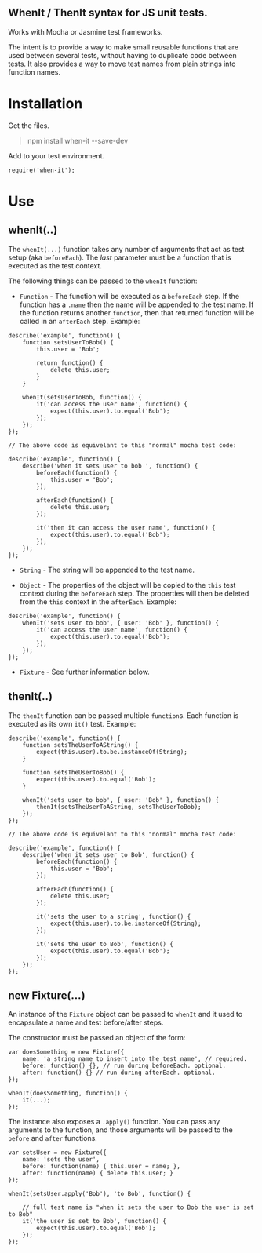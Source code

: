## WhenIt / ThenIt syntax for JS unit tests.

Works with Mocha or Jasmine test frameworks.

The intent is to provide a way to make small reusable functions that are used between several tests, without having to duplicate code between tests. It also provides a way to move test names from plain strings into function names.

# Installation

Get the files.

> npm install when-it --save-dev

Add to your test environment.

```
require('when-it');
```

# Use

## whenIt(..)

The `whenIt(...)` function takes any number of arguments that act as test setup (aka `beforeEach`). The _last_ parameter must be a function that is executed as the test context.

The following things can be passed to the `whenIt` function:

* `Function` - The function will be executed as a `beforeEach` step. If the function has a `.name` then the name will be appended to the test name. If the function returns another `function`, then that returned function will be called in an `afterEach` step. Example:

```
describe('example', function() {
	function setsUserToBob() {
		this.user = 'Bob';

		return function() {
			delete this.user;
		}
	}

	whenIt(setsUserToBob, function() {
		it('can access the user name', function() {
			expect(this.user).to.equal('Bob');
		});
	});
});

// The above code is equivelant to this "normal" mocha test code:

describe('example', function() {
	describe('when it sets user to bob ', function() {
		beforeEach(function() {
			this.user = 'Bob';
		});

		afterEach(function() {
			delete this.user;
		});

		it('then it can access the user name', function() {
			expect(this.user).to.equal('Bob');
		});
	});
});
```

* `String` - The string will be appended to the test name.

* `Object` - The properties of the object will be copied to the `this` test context during the `beforeEach` step. The properties will then be deleted from the `this` context in the `afterEach`. Example:

```
describe('example', function() {
	whenIt('sets user to bob', { user: 'Bob' }, function() {
		it('can access the user name', function() {
			expect(this.user).to.equal('Bob');
		});
	});
});
```

* `Fixture` - See further information below.

## thenIt(..)

The `thenIt` function can be passed multiple `function`s. Each function is executed as its own `it()` test. Example:

```
describe('example', function() {
	function setsTheUserToAString() {
		expect(this.user).to.be.instanceOf(String);
	}

	function setsTheUserToBob() {
		expect(this.user).to.equal('Bob');
	}

	whenIt('sets user to bob', { user: 'Bob' }, function() {
		thenIt(setsTheUserToAString, setsTheUserToBob);
	});
});

// The above code is equivelant to this "normal" mocha test code:

describe('example', function() {
	describe('when it sets user to Bob', function() {
		beforeEach(function() {
			this.user = 'Bob';	
		});

		afterEach(function() {
			delete this.user;
		});

		it('sets the user to a string', function() {
			expect(this.user).to.be.instanceOf(String);
		});

		it('sets the user to Bob', function() {
			expect(this.user).to.equal('Bob');
		});
	});
});
```

## new Fixture(...)

An instance of the `Fixture` object can be passed to `whenIt` and it used to encapsulate a name and test before/after steps.

The constructor must be passed an object of the form:

```
var doesSomething = new Fixture({
	name: 'a string name to insert into the test name', // required.
	before: function() {}, // run during beforeEach. optional.
	after: function() {} // run during afterEach. optional.
});

whenIt(doesSomething, function() {
	it(...);
});
```

The instance also exposes a `.apply()` function. You can pass any arguments to the function, and those arguments will be passed to the `before` and `after` functions.

```
var setsUser = new Fixture({
	name: 'sets the user',
	before: function(name) { this.user = name; },
	after: function(name) { delete this.user; }
});

whenIt(setsUser.apply('Bob'), 'to Bob', function() {

	// full test name is "when it sets the user to Bob the user is set to Bob"
	it('the user is set to Bob', function() {
		expect(this.user).to.equal('Bob');
	});
});
```